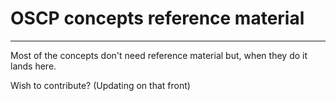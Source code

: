 # OSCP concepts reference material

---

Most of the concepts don't need reference material but, when they do it lands here.

Wish to contribute? (Updating on that front)